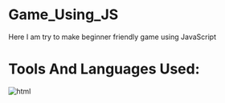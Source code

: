 # Game_Using_JS

Here I am try to make beginner friendly game using JavaScript

# Tools And Languages Used:
![html](https://github.com/user-attachments/assets/232e7022-67b8-43f4-b8ed-6d2db3074a33width=20pxhieght=10px)

